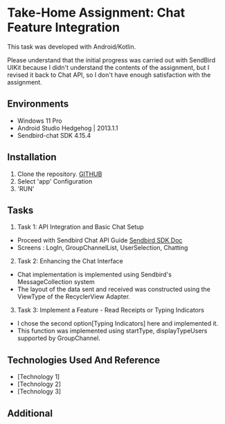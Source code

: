 # Take-Home Assignment: Chat Feature Integration

This task was developed with Android/Kotlin.

Please understand that the initial progress was carried out with SendBird UIKit because I didn't understand the contents of the assignment, but I revised it back to Chat API, so I don't have enough satisfaction with the assignment.


## Environments
- Windows 11 Pro
- Android Studio Hedgehog | 2013.1.1
- Sendbird-chat SDK 4.15.4

## Installation

1. Clone the repository. [GITHUB](https://github.com/flutowoo/my-assignments.git)
2. Select 'app' Configuration
3. 'RUN'

## Tasks
1. Task 1: API Integration and Basic Chat Setup
+ Proceed with Sendbird Chat API Guide [Sendbird SDK Doc](https://sendbird.com/docs/chat/sdk/v4/android/overview)
+ Screens : LogIn, GroupChannelList, UserSelection, Chatting
2. Task 2: Enhancing the Chat Interface
+ Chat implementation is implemented using Sendbird's MessageCollection system
+ The layout of the data sent and received was constructed using the ViewType of the RecyclerView Adapter.
3. Task 3: Implement a Feature - Read Receipts or Typing Indicators
+ I chose the second option[Typing Indicators] here and implemented it.
+ This function was implemented using startType, displayTypeUsers supported by GroupChannel.

## Technologies Used And Reference

- [Technology 1]
- [Technology 2]
- [Technology 3]

## Additional

